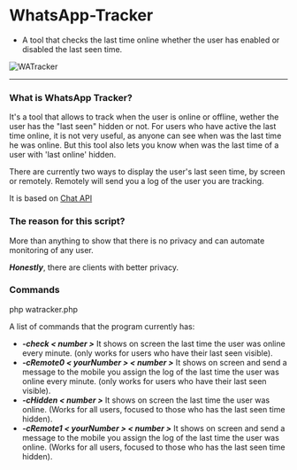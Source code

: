 WhatsApp-Tracker
================

- A tool that checks the last time online whether the user has enabled or disabled the last seen time.

![WATracker](http://cl.ly/image/1P331F2S3q0b/watracker.png)

----------

### What is WhatsApp Tracker?

It's a tool that allows to track when the user is online or offline, wether the user has the "last seen" hidden or not. For users who have active the last time online, it is not very useful, as anyone can see when was the last time he was online. But this tool also lets you know when was the last time of a user with 'last online' hidden.

There are currently two ways to display the user's last seen time, by screen or remotely. Remotely will send you a log of the user you are tracking.

It is based on [Chat API](https://github.com/mgp25/Chat-API)


### The reason for this script?

More than anything to show that there is no privacy and can automate monitoring of any user.

***Honestly***, there are clients with better privacy.

### Commands

php watracker.php

A list of commands that the program currently has:

- ***-check < number >*** It shows on screen the last time the user was online every minute. (only works for users who have their last seen visible).
- ***-cRemote0 < yourNumber > < number >*** It shows on screen and send a message to the mobile you assign the log of the last time the user was online every minute. (only works for users who have their last seen visible).
- ***-cHidden < number >*** It shows on screen the last time the user was online. (Works for all users, focused to those who has the last seen time hidden).
- ***-cRemote1 < yourNumber > < number >*** It shows on screen and send a message to the mobile you assign the log of the last time the user was online. (Works for all users, focused to those who has the last seen time hidden).
